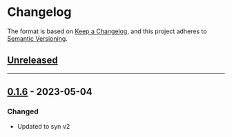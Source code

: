 # Changelog

The format is based on [Keep a Changelog](https://keepachangelog.com/en/1.0.0/),
and this project adheres to [Semantic Versioning](https://semver.org/spec/v2.0.0.html).

## [Unreleased]

---

## [0.1.6] - 2023-05-04

### Changed

- Updated to syn v2


[Unreleased]: https://github.com/primait/veil/compare/0.1.6...HEAD
[0.1.6]: https://github.com/primait/veil/compare/0.1.5...0.1.6
